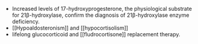 - Increased levels of 17-hydroxyprogesterone, the physiological substrate for 21β-hydroxylase, confirm the diagnosis of 21β-hydroxylase enzyme deficiency. 
- [[Hypoaldosteronism]]  and [[hypocortisolism]] 
- lifelong glucocorticoid and [[fludrocortisone]] replacement therapy. 